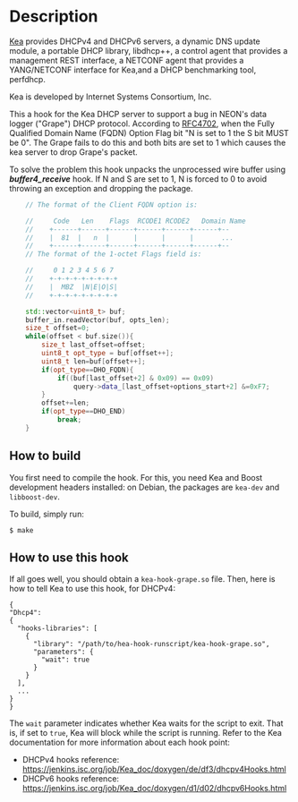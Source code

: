 
Description
===========
[Kea] provides DHCPv4 and DHCPv6 servers, a dynamic DNS update module, a portable DHCP library, libdhcp++, a control agent that provides a management REST interface, a NETCONF agent that provides a YANG/NETCONF interface for Kea,and a DHCP benchmarking tool, perfdhcp.

Kea is developed by Internet Systems Consortium, Inc.

[Kea]: https://gitlab.isc.org/isc-projects/kea.

This a hook for the Kea DHCP server to support a bug in NEON's data logger ("Grape") DHCP protocol.
According to [RFC4702], when the Fully Qualified Domain Name (FQDN) Option Flag bit "N is set to 1 the S bit MUST be 0". The Grape fails to do this and both bits are set to 1 which causes the kea server to drop Grape's packet.

To solve the problem this hook unpacks the unprocessed wire buffer using _**buffer4_receive**_ hook. If N and S are set to 1, N is forced to 0 to avoid throwing an exception and dropping the package.

```cpp
    // The format of the Client FQDN option is:

    //     Code   Len    Flags  RCODE1 RCODE2   Domain Name
    //    +------+------+------+------+------+------+--
    //    |  81  |   n  |      |      |      |       ...
    //    +------+------+------+------+------+------+--    
    // The format of the 1-octet Flags field is:

    //     0 1 2 3 4 5 6 7
    //    +-+-+-+-+-+-+-+-+
    //    |  MBZ  |N|E|O|S|
    //    +-+-+-+-+-+-+-+-+

    std::vector<uint8_t> buf;
    buffer_in.readVector(buf, opts_len);
    size_t offset=0;
    while(offset < buf.size()){
        size_t last_offset=offset;
        uint8_t opt_type = buf[offset++];
        uint8_t len=buf[offset++];
        if(opt_type==DHO_FQDN){
            if((buf[last_offset+2] & 0x09) == 0x09)
                query->data_[last_offset+options_start+2] &=0xF7;
        }
        offset+=len;
        if(opt_type==DHO_END)
            break;
    }


```

## How to build

You first need to compile the hook.  For this, you need Kea and Boost
development headers installed: on Debian, the packages are `kea-dev` and
`libboost-dev`.

To build, simply run:

    $ make


## How to use this hook

If all goes well, you should obtain a `kea-hook-grape.so` file.
Then, here is how to tell Kea to use this hook, for DHCPv4:

    {
    "Dhcp4":
    {
      "hooks-libraries": [
        {
          "library": "/path/to/hea-hook-runscript/kea-hook-grape.so",
          "parameters": {
            "wait": true
          }
        }
      ],
      ...
    }
    }

The `wait` parameter indicates whether Kea waits for the script to exit.  That is,
if set to `true`, Kea will block while the script is running.
Refer to the Kea documentation for more information about each hook point:

- DHCPv4 hooks reference: <https://jenkins.isc.org/job/Kea_doc/doxygen/de/df3/dhcpv4Hooks.html>
- DHCPv6 hooks reference: <https://jenkins.isc.org/job/Kea_doc/doxygen/d1/d02/dhcpv6Hooks.html>

[RFC4702]:https://datatracker.ietf.org/doc/rfc4702/



